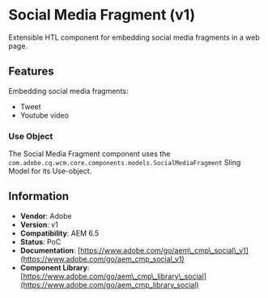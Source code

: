 <!--
Copyright 2019 Adobe Systems Incorporated

Licensed under the Apache License, Version 2.0 (the "License");
you may not use this file except in compliance with the License.
You may obtain a copy of the License at

    http://www.apache.org/licenses/LICENSE-2.0

Unless required by applicable law or agreed to in writing, software
distributed under the License is distributed on an "AS IS" BASIS,
WITHOUT WARRANTIES OR CONDITIONS OF ANY KIND, either express or implied.
See the License for the specific language governing permissions and
limitations under the License.
-->
Social Media Fragment (v1)
====
Extensible HTL component for embedding social media fragments in a web page.

## Features
Embedding social media fragments:
* Tweet
* Youtube video

### Use Object
The Social Media Fragment component uses the `com.adobe.cq.wcm.core.components.models.SocialMediaFragment` Sling Model for its
Use-object.

## Information
* **Vendor**: Adobe
* **Version**: v1
* **Compatibility**: AEM 6.5
* **Status**: PoC
* **Documentation**: [https://www.adobe.com/go/aem\_cmp\_social\_v1](https://www.adobe.com/go/aem_cmp_social_v1)
* **Component Library**: [https://www.adobe.com/go/aem\_cmp\_library\_social](https://www.adobe.com/go/aem_cmp_library_social)
